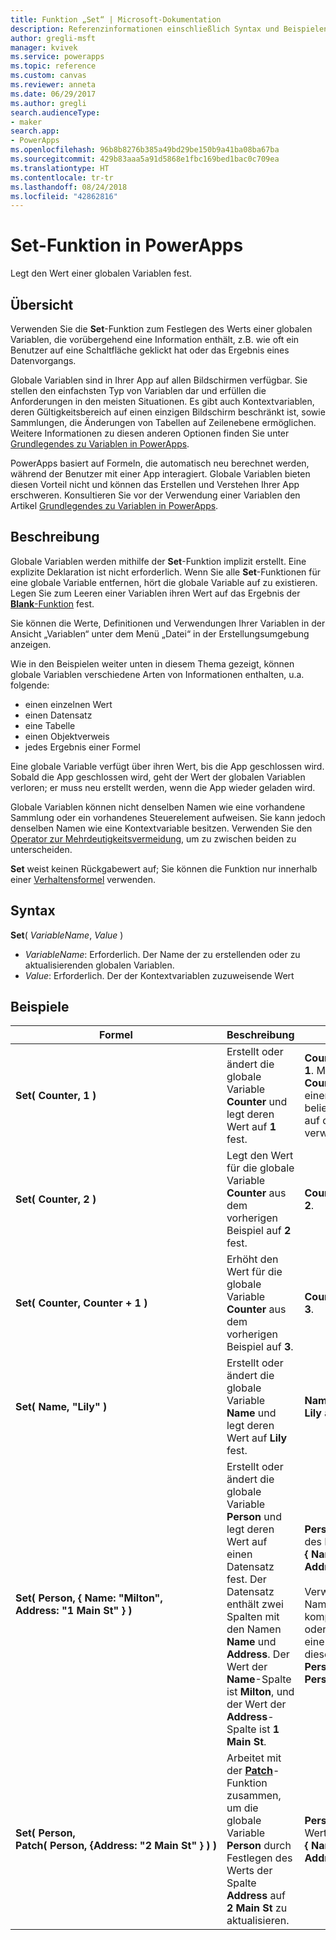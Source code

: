 ```yaml
---
title: Funktion „Set“ | Microsoft-Dokumentation
description: Referenzinformationen einschließlich Syntax und Beispielen für die Set-Funktion in PowerApps
author: gregli-msft
manager: kvivek
ms.service: powerapps
ms.topic: reference
ms.custom: canvas
ms.reviewer: anneta
ms.date: 06/29/2017
ms.author: gregli
search.audienceType:
- maker
search.app:
- PowerApps
ms.openlocfilehash: 96b8b8276b385a49bd29be150b9a41ba08ba67ba
ms.sourcegitcommit: 429b83aaa5a91d5868e1fbc169bed1bac0c709ea
ms.translationtype: HT
ms.contentlocale: tr-tr
ms.lasthandoff: 08/24/2018
ms.locfileid: "42862816"
---
```

# <a name="set-function-in-powerapps"></a>Set-Funktion in PowerApps
Legt den Wert einer globalen Variablen fest.

## <a name="overview"></a>Übersicht
Verwenden Sie die **Set**-Funktion zum Festlegen des Werts einer globalen Variablen, die vorübergehend eine Information enthält, z.B. wie oft ein Benutzer auf eine Schaltfläche geklickt hat oder das Ergebnis eines Datenvorgangs.  

Globale Variablen sind in Ihrer App auf allen Bildschirmen verfügbar.  Sie stellen den einfachsten Typ von Variablen dar und erfüllen die Anforderungen in den meisten Situationen.  Es gibt auch Kontextvariablen, deren Gültigkeitsbereich auf einen einzigen Bildschirm beschränkt ist, sowie Sammlungen, die Änderungen von Tabellen auf Zeilenebene ermöglichen.  Weitere Informationen zu diesen anderen Optionen finden Sie unter [Grundlegendes zu Variablen in PowerApps](../working-with-variables.md).

PowerApps basiert auf Formeln, die automatisch neu berechnet werden, während der Benutzer mit einer App interagiert.  Globale Variablen bieten diesen Vorteil nicht und können das Erstellen und Verstehen Ihrer App erschweren.  Konsultieren Sie vor der Verwendung einer Variablen den Artikel [Grundlegendes zu Variablen in PowerApps](../working-with-variables.md).

## <a name="description"></a>Beschreibung
Globale Variablen werden mithilfe der **Set**-Funktion implizit erstellt.  Eine explizite Deklaration ist nicht erforderlich.  Wenn Sie alle **Set**-Funktionen für eine globale Variable entfernen, hört die globale Variable auf zu existieren.  Legen Sie zum Leeren einer Variablen ihren Wert auf das Ergebnis der [**Blank**-Funktion](function-isblank-isempty.md) fest.

Sie können die Werte, Definitionen und Verwendungen Ihrer Variablen in der Ansicht „Variablen“ unter dem Menü „Datei“ in der Erstellungsumgebung anzeigen.

Wie in den Beispielen weiter unten in diesem Thema gezeigt, können globale Variablen verschiedene Arten von Informationen enthalten, u.a. folgende:

* einen einzelnen Wert
* einen Datensatz
* eine Tabelle
* einen Objektverweis
* jedes Ergebnis einer Formel

Eine globale Variable verfügt über ihren Wert, bis die App geschlossen wird.  Sobald die App geschlossen wird, geht der Wert der globalen Variablen verloren; er muss neu erstellt werden, wenn die App wieder geladen wird.

Globale Variablen können nicht denselben Namen wie eine vorhandene Sammlung oder ein vorhandenes Steuerelement aufweisen.  Sie kann jedoch denselben Namen wie eine Kontextvariable besitzen.  Verwenden Sie den [Operator zur Mehrdeutigkeitsvermeidung](operators.md#disambiguation-operator), um zu zwischen beiden zu unterscheiden.

**Set** weist keinen Rückgabewert auf; Sie können die Funktion nur innerhalb einer [Verhaltensformel](../working-with-formulas-in-depth.md) verwenden.

## <a name="syntax"></a>Syntax
**Set**( *VariableName*, *Value* )

* *VariableName*: Erforderlich.  Der Name der zu erstellenden oder zu aktualisierenden globalen Variablen.
* *Value*: Erforderlich.  Der der Kontextvariablen zuzuweisende Wert

## <a name="examples"></a>Beispiele

| Formel | Beschreibung | Ergebnis |
| --- | --- | --- |
| **Set(&nbsp;Counter,&nbsp;1&nbsp;)** |Erstellt oder ändert die globale Variable **Counter** und legt deren Wert auf **1** fest. |**Counter** hat den Wert **1**. Mit dem Namen **Counter** können Sie in einer Formel in einem beliebigen Bildschirm auf diese Variable verweisen. |
| **Set(&nbsp;Counter,&nbsp;2&nbsp;)** |Legt den Wert für die globale Variable **Counter** aus dem vorherigen Beispiel auf **2** fest. |**Counter** hat den Wert **2**. |
| **Set(&nbsp;Counter,&nbsp;Counter + 1&nbsp;)** |Erhöht den Wert für die globale Variable **Counter** aus dem vorherigen Beispiel auf **3**. |**Counter** hat den Wert **3**. |
| **Set(&nbsp;Name,&nbsp;"Lily" )** |Erstellt oder ändert die globale Variable **Name** und legt deren Wert auf **Lily** fest. |**Name** weist den Wert **Lily** auf. |
| **Set(&nbsp;Person,&nbsp;{&nbsp;Name:&nbsp;"Milton", Address:&nbsp;"1&nbsp;Main&nbsp;St"&nbsp;} )** |Erstellt oder ändert die globale Variable **Person** und legt deren Wert auf einen Datensatz fest. Der Datensatz enthält zwei Spalten mit den Namen **Name** und **Address**. Der Wert der **Name**-Spalte ist **Milton**, und der Wert der **Address**-Spalte ist **1 Main St**. |**Person** hat den Wert des Datensatzes **{&nbsp;Name:&nbsp;"Milton", Address:&nbsp;"1&nbsp;Main&nbsp;St"&nbsp;}**.<br><br>Verweisen Sie mit dem Namen **Person** auf den kompletten Datensatz, oder verweisen Sie auf eine einzelne Spalte dieses Datensatzes mit **Person.Name** oder **Person.Address**. |
| **Set(&nbsp;Person, Patch(&nbsp;Person,&nbsp;{Address:&nbsp;"2&nbsp;Main&nbsp;St"&nbsp;}&nbsp;)&nbsp;)** |Arbeitet mit der **[Patch](function-patch.md)**-Funktion zusammen, um die globale Variable **Person** durch Festlegen des Werts der Spalte **Address** auf **2 Main St** zu aktualisieren. |**Person** hat nun den Wert des Datensatzes **{&nbsp;Name:&nbsp;"Milton", Address:&nbsp;"2&nbsp;Main&nbsp;St"&nbsp;}**. |

